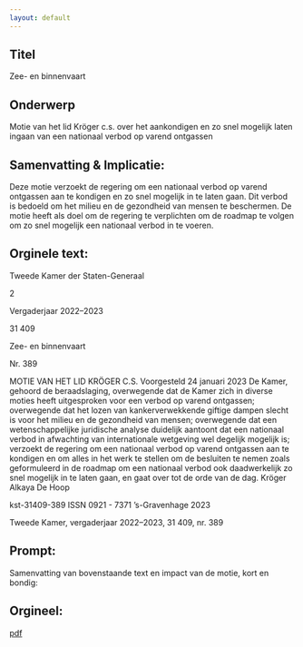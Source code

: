 ```yaml
---
layout: default
---
```

## Titel
Zee- en binnenvaart
## Onderwerp
Motie van het lid Kröger c.s. over het aankondigen en zo snel mogelijk laten ingaan van een nationaal verbod op varend ontgassen 
## Samenvatting & Implicatie:

Deze motie verzoekt de regering om een nationaal verbod op varend ontgassen aan te kondigen en zo snel mogelijk in te laten gaan. Dit verbod is bedoeld om het milieu en de gezondheid van mensen te beschermen. De motie heeft als doel om de regering te verplichten om de roadmap te volgen om zo snel mogelijk een nationaal verbod in te voeren.
## Orginele text:


Tweede Kamer der Staten-Generaal

2

Vergaderjaar 2022–2023

31 409

Zee- en binnenvaart

Nr. 389

MOTIE VAN HET LID KRÖGER C.S.
Voorgesteld 24 januari 2023
De Kamer,
gehoord de beraadslaging,
overwegende dat de Kamer zich in diverse moties heeft uitgesproken voor
een verbod op varend ontgassen;
overwegende dat het lozen van kankerverwekkende giftige dampen slecht
is voor het milieu en de gezondheid van mensen;
overwegende dat een wetenschappelijke juridische analyse duidelijk
aantoont dat een nationaal verbod in afwachting van internationale
wetgeving wel degelijk mogelijk is;
verzoekt de regering om een nationaal verbod op varend ontgassen aan te
kondigen en om alles in het werk te stellen om de besluiten te nemen
zoals geformuleerd in de roadmap om een nationaal verbod ook
daadwerkelijk zo snel mogelijk in te laten gaan,
en gaat over tot de orde van de dag.
Kröger
Alkaya
De Hoop

kst-31409-389
ISSN 0921 - 7371
’s-Gravenhage 2023

Tweede Kamer, vergaderjaar 2022–2023, 31 409, nr. 389


## Prompt:
Samenvatting van bovenstaande text en impact van de motie, kort en bondig:

## Orgineel:
[pdf](https://gegevensmagazijn.tweedekamer.nl/OData/v4/2.0/Document(7590667b-0194-45a2-acf9-9da65cc5d4b3)/resource)
